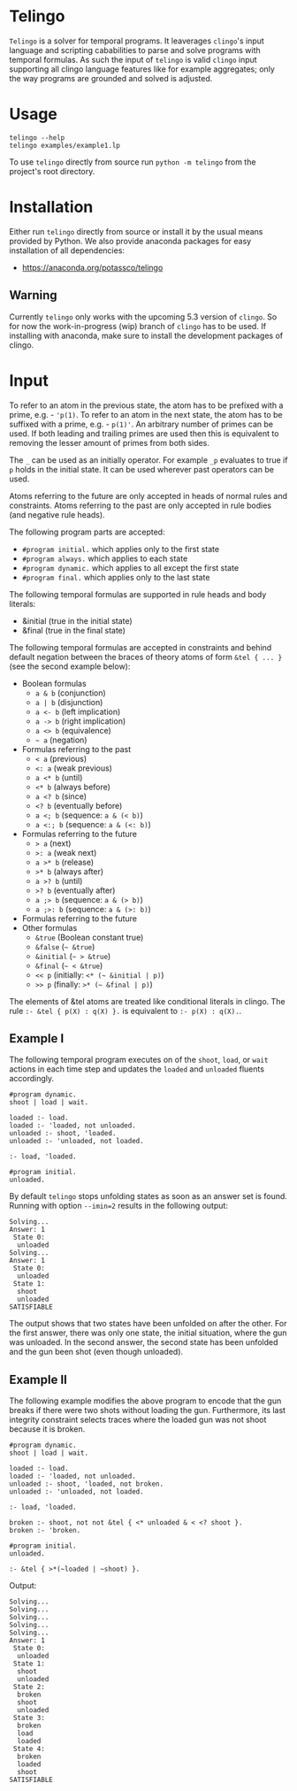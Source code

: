 # Telingo

`Telingo` is a solver for temporal programs. It leaverages `clingo`'s input
language and scripting cababilities to parse and solve programs with temporal
formulas. As such the input of `telingo` is valid `clingo` input supporting all
clingo language features like for example aggregates; only the way programs are
grounded and solved is adjusted.

# Usage

```
telingo --help
telingo examples/example1.lp
```

To use `telingo` directly from source run `python -m telingo` from the
project's root directory.

# Installation

Either run `telingo` directly from source or install it by the usual means
provided by Python.  We also provide anaconda packages for easy installation of
all dependencies:

- <https://anaconda.org/potassco/telingo>

## Warning

Currently `telingo` only works with the upcoming 5.3 version of `clingo`. So
for now the work-in-progress (wip) branch of `clingo` has to be used. If
installing with anaconda, make sure to install the development packages of
clingo.

# Input

To refer to an atom in the previous state, the atom has to be prefixed with a
prime, e.g. - `'p(1)`. To refer to an atom in the next state, the atom has to
be suffixed with a prime, e.g. - `p(1)'`. An arbitrary number of primes can be
used. If both leading and trailing primes are used then this is equivalent to
removing the lesser amount of primes from both sides.

The `_` can be used as an initially operator. For example `_p` evaluates to
true if `p` holds in the initial state. It can be used wherever past operators
can be used.

Atoms referring to the future are only accepted in heads of normal rules and
constraints. Atoms referring to the past are only accepted in rule bodies (and
negative rule heads).

The following program parts are accepted:

- `#program initial.` which applies only to the first state
- `#program always.` which applies to each state
- `#program dynamic.` which applies to all except the first state
- `#program final.` which applies only to the last state

The following temporal formulas are supported in rule heads and body literals:
- &initial (true in the initial state)
- &final (true in the final state)

The following temporal formulas are accepted in constraints and behind default
negation between the braces of theory atoms of form `&tel { ... }` (see the
second example below):

- Boolean formulas
  - `a & b` (conjunction)
  - `a | b` (disjunction)
  - `a <- b` (left implication)
  - `a -> b` (right implication)
  - `a <> b` (equivalence)
  - `~ a` (negation)
- Formulas referring to the past
  - `< a` (previous)
  - `<: a` (weak previous)
  - `a <* b` (until)
  - `<* b` (always before)
  - `a <? b` (since)
  - `<? b` (eventually before)
  - `a <; b` (sequence: `a & (< b)`)
  - `a <:; b` (sequence: `a & (<: b)`)
- Formulas referring to the future
  - `> a` (next)
  - `>: a` (weak next)
  - `a >* b` (release)
  - `>* b` (always after)
  - `a >? b` (until)
  - `>? b` (eventually after)
  - `a ;> b` (sequence: `a & (> b)`)
  - `a ;>: b` (sequence: `a & (>: b)`)
- Formulas referring to the future
- Other formulas
  - `&true` (Boolean constant true)
  - `&false` (`~ &true`)
  - `&initial` (`~ > &true`)
  - `&final` (`~ < &true`)
  - `<< p` (initially: `<* (~ &initial | p)`)
  - `>> p` (finally: `>* (~ &final | p)`)

The elements of &tel atoms are treated like conditional literals in clingo.
The rule `:- &tel { p(X) : q(X) }.` is equivalent to `:- p(X) : q(X).`.

## Example I

The following temporal program executes on of the `shoot`, `load`, or `wait`
actions in each time step and updates the `loaded` and `unloaded` fluents
accordingly.

```
#program dynamic.
shoot | load | wait.

loaded :- load.
loaded :- 'loaded, not unloaded.
unloaded :- shoot, 'loaded.
unloaded :- 'unloaded, not loaded.

:- load, 'loaded.

#program initial.
unloaded.
```

By default `telingo` stops unfolding states as soon as an answer set is found.
Running with option `--imin=2` results in the following output:

```
Solving...
Answer: 1
 State 0:
  unloaded
Solving...
Answer: 1
 State 0:
  unloaded
 State 1:
  shoot
  unloaded
SATISFIABLE
```

The output shows that two states have been unfolded on after the other. For the
first answer, there was only one state, the initial situation, where the gun
was unloaded. In the second answer, the second state has been unfolded and the
gun been shot (even though unloaded).

## Example II

The following example modifies the above program to encode that the gun breaks
if there were two shots without loading the gun. Furthermore, its last
integrity constraint selects traces where the loaded gun was not shoot because
it is broken.

```
#program dynamic.
shoot | load | wait.

loaded :- load.
loaded :- 'loaded, not unloaded.
unloaded :- shoot, 'loaded, not broken.
unloaded :- 'unloaded, not loaded.

:- load, 'loaded.

broken :- shoot, not not &tel { <* unloaded & < <? shoot }.
broken :- 'broken.

#program initial.
unloaded.

:- &tel { >*(~loaded | ~shoot) }.
```

Output:

```
Solving...
Solving...
Solving...
Solving...
Solving...
Answer: 1
 State 0:
  unloaded
 State 1:
  shoot
  unloaded
 State 2:
  broken
  shoot
  unloaded
 State 3:
  broken
  load
  loaded
 State 4:
  broken
  loaded
  shoot
SATISFIABLE
```

